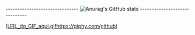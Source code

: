 ------------------------------- ![Anurag's GitHub stats](https://github-readme-stats.vercel.app/api?username=kralluz&show_icons=true&theme=dracula) ------------------------------

([URL_do_GIF_aqui.gif](https://giphy.com/github)https://giphy.com/github)

